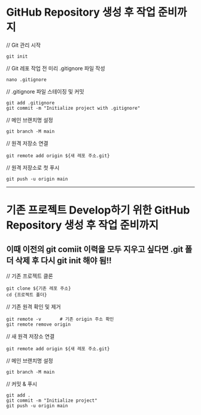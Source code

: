 # GitHub Repository 생성 후 작업 준비까지

// Git 관리 시작
```
git init
```


// Git 레포 작업 전 미리 .gitignore 파일 작성
```
nano .gitignore
```


// .gitignore 파일 스테이징 및 커밋
```
git add .gitignore
git commit -m "Initialize project with .gitignore"
```


// 메인 브랜치명 설정
```
git branch -M main
```


// 원격 저장소 연결
```
git remote add origin ${새 레포 주소.git}
```


// 원격 저장소로 첫 푸시
```
git push -u origin main
```

---

# 기존 프로젝트 Develop하기 위한 GitHub Repository 생성 후 작업 준비까지

## 이때 이전의 git comiit 이력을 모두 지우고 싶다면 .git 폴더 삭제 후 다시 git init 해야 됨!!

// 기존 프로젝트 클론
```
git clone ${기존 레포 주소}
cd {프로젝트 폴더}
```


// 기존 원격 확인 및 제거
```
git remote -v       # 기존 origin 주소 확인
git remote remove origin
```


// 새 원격 저장소 연결
```
git remote add origin ${새 레포 주소.git}
```


// 메인 브랜치명 설정
```
git branch -M main
```


// 커밋 & 푸시
```
git add .
git commit -m "Initialize project"
git push -u origin main
```
